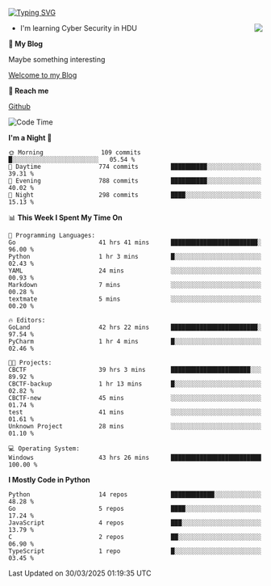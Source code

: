 [![Typing SVG](https://readme-typing-svg.herokuapp.com?font=Fira+Code&pause=1000&random=false&width=450&height=60&lines=Hello+%F0%9F%91%8B%F0%9F%8F%BB;I'm+JBNRZ)](https://git.io/typing-svg)

<a href="#">
  <img align="right" src="https://github-readme-stats.vercel.app/api?username=JBNRZ&show_icons=true&bg_color=15,f2f7fd,E0EAFC" />
</a>

- I'm learning Cyber Security in HDU

 **🌱 My Blog**

Maybe something interesting

[Welcome to my Blog](https://jbnrz.com.cn/)

 **💬 Reach me** 

[Github](https://github.com/JBNRZ)


<!--START_SECTION:waka-->
![Code Time](http://img.shields.io/badge/Code%20Time-1%2C088%20hrs%2044%20mins-blue)

**I'm a Night 🦉** 

```text
🌞 Morning                109 commits         █░░░░░░░░░░░░░░░░░░░░░░░░   05.54 % 
🌆 Daytime                774 commits         ██████████░░░░░░░░░░░░░░░   39.31 % 
🌃 Evening                788 commits         ██████████░░░░░░░░░░░░░░░   40.02 % 
🌙 Night                  298 commits         ████░░░░░░░░░░░░░░░░░░░░░   15.13 % 
```


📊 **This Week I Spent My Time On** 

```text
💬 Programming Languages: 
Go                       41 hrs 41 mins      ████████████████████████░   96.00 % 
Python                   1 hr 3 mins         █░░░░░░░░░░░░░░░░░░░░░░░░   02.43 % 
YAML                     24 mins             ░░░░░░░░░░░░░░░░░░░░░░░░░   00.93 % 
Markdown                 7 mins              ░░░░░░░░░░░░░░░░░░░░░░░░░   00.28 % 
textmate                 5 mins              ░░░░░░░░░░░░░░░░░░░░░░░░░   00.20 % 

🔥 Editors: 
GoLand                   42 hrs 22 mins      ████████████████████████░   97.54 % 
PyCharm                  1 hr 4 mins         █░░░░░░░░░░░░░░░░░░░░░░░░   02.46 % 

🐱‍💻 Projects: 
CBCTF                    39 hrs 3 mins       ██████████████████████░░░   89.92 % 
CBCTF-backup             1 hr 13 mins        █░░░░░░░░░░░░░░░░░░░░░░░░   02.82 % 
CBCTF-new                45 mins             ░░░░░░░░░░░░░░░░░░░░░░░░░   01.74 % 
test                     41 mins             ░░░░░░░░░░░░░░░░░░░░░░░░░   01.61 % 
Unknown Project          28 mins             ░░░░░░░░░░░░░░░░░░░░░░░░░   01.10 % 

💻 Operating System: 
Windows                  43 hrs 26 mins      █████████████████████████   100.00 % 
```

**I Mostly Code in Python** 

```text
Python                   14 repos            ████████████░░░░░░░░░░░░░   48.28 % 
Go                       5 repos             ████░░░░░░░░░░░░░░░░░░░░░   17.24 % 
JavaScript               4 repos             ███░░░░░░░░░░░░░░░░░░░░░░   13.79 % 
C                        2 repos             ██░░░░░░░░░░░░░░░░░░░░░░░   06.90 % 
TypeScript               1 repo              █░░░░░░░░░░░░░░░░░░░░░░░░   03.45 % 
```




 Last Updated on 30/03/2025 01:19:35 UTC
<!--END_SECTION:waka-->
